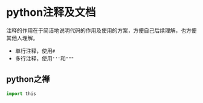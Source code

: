 # python注释及文档

注释的作用在于简洁地说明代码的作用及使用的方案，方便自己后续理解，也方便其他人理解。

* 单行注释，使用`#`
* 多行注释，使用`'''`和`"""`

## python之禅

```python
import this
```

